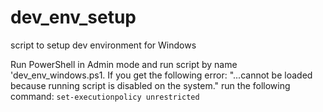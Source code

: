 # dev_env_setup
script to setup dev environment for Windows


Run PowerShell in Admin mode and run script by name 'dev_env_windows.ps1. If you get the following error:
"...cannot be loaded because  running script is disabled on the system." run the following command:
```set-executionpolicy unrestricted```
